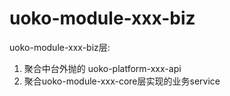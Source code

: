 # uoko-module-xxx-biz

uoko-module-xxx-biz层: 

1. 聚合中台外抛的 uoko-platform-xxx-api 
2. 聚合uoko-module-xxx-core层实现的业务service
